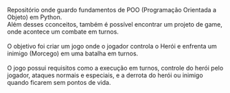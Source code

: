Repositório onde guardo fundamentos de POO (Programação Orientada a Objeto) em Python. <br>
Além desses cconceitos, também é possível encontrar um projeto de game, onde acontece um combate em turnos. <br> <br>
O objetivo foi criar um jogo onde o jogador controla o Herói e enfrenta um inimigo (Morcego) em uma batalha em turnos. <br> <br>
O jogo possui requisitos como a execução em turnos, controle do herói pelo jogador, ataques normais e especiais, e a derrota do herói ou inimigo quando ficarem sem pontos de vida.
